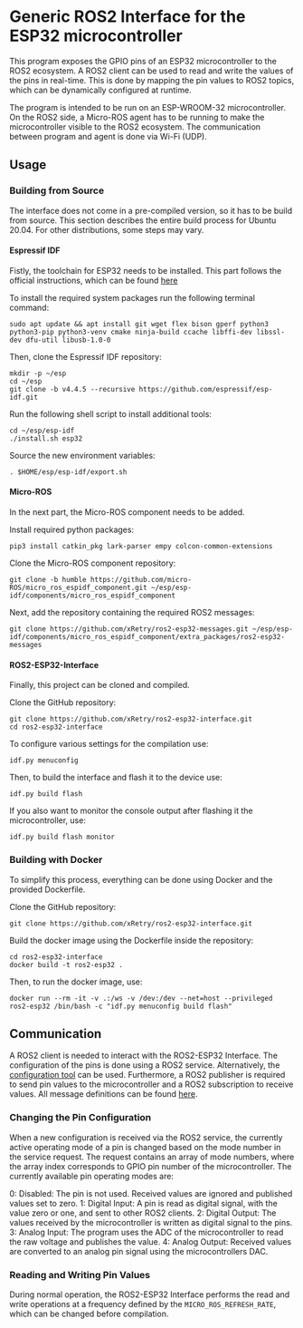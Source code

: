 # Generic ROS2 Interface for the ESP32 microcontroller

This program exposes the GPIO pins of an ESP32 microcontroller to the ROS2 ecosystem.
A ROS2 client can be used to read and write the values of the pins in real-time.
This is done by mapping the pin values to ROS2 topics, which can be dynamically configured at runtime.

The program is intended to be run on an ESP-WROOM-32 microcontroller.
On the ROS2 side, a Micro-ROS agent has to be running to make the microcontroller visible to the ROS2 ecosystem.
The communication between program and agent is done via Wi-Fi (UDP).

## Usage

### Building from Source

The interface does not come in a pre-compiled version, so it has to be build from source.
This section describes the entire build process for Ubuntu 20.04.
For other distributions, some steps may vary.

#### Espressif IDF

Fistly, the toolchain for ESP32 needs to be installed.
This part follows the official instructions, which can be found [here](https://docs.espressif.com/projects/esp-idf/en/latest/esp32/get-started/linux-macos-setup.html)

To install the required system packages run the following terminal command:

    sudo apt update && apt install git wget flex bison gperf python3 python3-pip python3-venv cmake ninja-build ccache libffi-dev libssl-dev dfu-util libusb-1.0-0

Then, clone the Espressif IDF repository:

    mkdir -p ~/esp
    cd ~/esp
    git clone -b v4.4.5 --recursive https://github.com/espressif/esp-idf.git

Run the following shell script to install additional tools:

    cd ~/esp/esp-idf
    ./install.sh esp32

Source the new environment variables:

    . $HOME/esp/esp-idf/export.sh

#### Micro-ROS

In the next part, the Micro-ROS component needs to be added.

Install required python packages:

    pip3 install catkin_pkg lark-parser empy colcon-common-extensions

Clone the Micro-ROS component repository:

    git clone -b humble https://github.com/micro-ROS/micro_ros_espidf_component.git ~/esp/esp-idf/components/micro_ros_espidf_component

Next, add the repository containing the required ROS2 messages:

    git clone https://github.com/xRetry/ros2-esp32-messages.git ~/esp/esp-idf/components/micro_ros_espidf_component/extra_packages/ros2-esp32-messages

#### ROS2-ESP32-Interface

Finally, this project can be cloned and compiled.

Clone the GitHub repository:

    git clone https://github.com/xRetry/ros2-esp32-interface.git
    cd ros2-esp32-interface

To configure various settings for the compilation use:

    idf.py menuconfig

Then, to build the interface and flash it to the device use:

    idf.py build flash

If you also want to monitor the console output after flashing it the microcontroller, use:

    idf.py build flash monitor

### Building with Docker 

To simplify this process, everything can be done using Docker and the provided Dockerfile.

Clone the GitHub repository:

    git clone https://github.com/xRetry/ros2-esp32-interface.git

Build the docker image using the Dockerfile inside the repository:

    cd ros2-esp32-interface
    docker build -t ros2-esp32 .

Then, to run the docker image, use:

    docker run --rm -it -v .:/ws -v /dev:/dev --net=host --privileged ros2-esp32 /bin/bash -c "idf.py menuconfig build flash"


## Communication

A ROS2 client is needed to interact with the ROS2-ESP32 Interface.
The configuration of the pins is done using a ROS2 service.
Alternatively, the [configuration tool](https://github.com/xRetry/esp32-config-tool) can be used.
Furthermore, a ROS2 publisher is required to send pin values to the microcontroller and a ROS2 subscription to receive values.
All message definitions can be found [here](https://github.com/xRetry/ros2-esp32-messages).

### Changing the Pin Configuration

When a new configuration is received via the ROS2 service, the currently active operating mode of a pin is changed based on the mode number in the service request.
The request contains an array of mode numbers, where the array index corresponds to GPIO pin number of the microcontroller.
The currently available pin operating modes are:

0: Disabled: The pin is not used. Received values are ignored and published values set to zero.
1: Digital Input: A pin is read as digital signal, with the value zero or one, and sent to other ROS2 clients.
2: Digital Output: The values received by the microcontroller is written as digital signal to the pins.
3: Analog Input: The program uses the ADC of the microcontroller to read the raw voltage and publishes the value.
4: Analog Output: Received values are converted to an analog pin signal using the microcontrollers DAC.

### Reading and Writing Pin Values

During normal operation, the ROS2-ESP32 Interface performs the read and write operations at a frequency defined by the `MICRO_ROS_REFRESH_RATE`, which can be changed before compilation.

